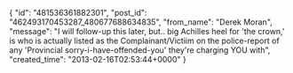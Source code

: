  {
   "id": "481536361882301",
   "post_id": "462493170453287_480677688634835",
   "from_name": "Derek Moran",
   "message": "I will follow-up this later, but.. big Achilles heel for 'the crown,' is who is actually listed as the Complainant/Victiim on the police-report of any 'Provincial sorry-i-have-offended-you' they're charging YOU with",
   "created_time": "2013-02-16T02:53:44+0000"
 }
